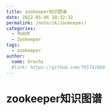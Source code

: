 ```yaml
---
title: zookeeper知识图谱
date: 2022-05-06 10:32:32
permalink: /note/zk/zookeeper/
categories:
  - 中间件
  - Zookeeper
tags:
  - zookeeper
author: 
  name: Orochi
  #link: https://github.com/765741668
---
```

# zookeeper知识图谱
